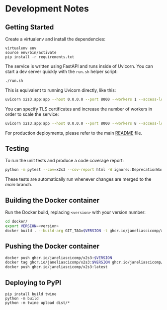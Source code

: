 # Development Notes

## Getting Started

Create a virtualenv and install the dependencies:

    virtualenv env
    source env/bin/activate
    pip install -r requirements.txt

The service is written using FastAPI and runs inside of Uvicorn. You can start a dev server quickly with the `run.sh` helper script:

```bash
./run.sh
```

This is equivalent to running Uvicorn directly, like this:

```bash
uvicorn x2s3.app:app --host 0.0.0.0 --port 8000 --workers 1 --access-log --reload
```

You can specify TLS certificates and increase the number of workers in order to scale the service:

```bash
uvicorn x2s3.app:app --host 0.0.0.0 --port 8000 --workers 8 --access-log --ssl-keyfile /opt/tls/cert.key --ssl-certfile /opt/tls/cert.crt
```

For production deployments, please refer to the main [README](../README.md) file.


## Testing

To run the unit tests and produce a code coverage report:

```bash
python -m pytest --cov=x2s3 --cov-report html -W ignore::DeprecationWarning
```

These tests are automatically run whenever changes are merged to the *main* branch.


## Building the Docker container

Run the Docker build, replacing `<version>` with your version number:

```bash
cd docker/
export VERSION=<version>
docker build . --build-arg GIT_TAG=$VERSION -t ghcr.io/janeliascicomp/x2s3:$VERSION
```

## Pushing the Docker container

```bash
docker push ghcr.io/janeliascicomp/x2s3:$VERSION
docker tag ghcr.io/janeliascicomp/x2s3:$VERSION ghcr.io/janeliascicomp/x2s3:latest
docker push ghcr.io/janeliascicomp/x2s3:latest
```

## Deploying to PyPI

```
pip install build twine
python -m build
python -m twine upload dist/*
```
